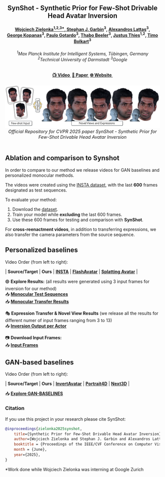 <h2 align="center"><b>SynShot - Synthetic Prior for Few-Shot Drivable Head Avatar Inversion</b></h2>

<h4 align="center"><b>
    <a href="https://zielon.github.io/">Wojciech Zielonka</span><sup>1,2,3*</sup>,
    <a href="http://stephangarbin.com/">Stephan J. Garbin</a><sup>3</sup>,</span>
    <a href="https://alexlattas.com/">Alexandros Lattas</a><sup>3</sup>,</span>
    <br>
    <a href="https://grgkopanas.github.io/">George Kopanas</a><sup>3</sup>,</span>
    <a href="https://www.paulogotardo.com/">Paulo Gotardo</a><sup>3</sup>,</span>
    <a href="https://thabobeeler.com/">Thabo Beeler</a><sup>3</sup>,</span>
    <a href="https://justusthies.github.io/">Justus Thies</a><sup>1,2</sup>,</span>
    <a href="https://sites.google.com/site/bolkartt/">Timo Bolkart</a><sup>3</sup></span>
</b></h4>

<h6 align="center">
    <sup>1</sup><i>Max Planck Institute for Intelligent Systems, Tübingen, Germany</i><br>
    <sup>2</sup><i>Technical University of Darmstadt  </i>
    <sup>3</sup><i>Google</i>
</h6>

<h4 align="center">
<a href="https://youtu.be/4KQQatkaSgc" target="_blank">📺 Video&nbsp</a>
<a href="https://arxiv.org/pdf/2501.06903" target="_blank">📄 Paper&nbsp</a>
<a href="https://zielon.github.io/synshot/" target="_blank">🌐 Website&nbsp</a>
</h4>

<div align="center"> 
<img src="documents/teaser.jpg">
<i style="font-size: 1.05em;">Official Repository for CVPR 2025 paper SynShot - Synthetic Prior for Few-Shot Drivable Head Avatar Inversion</i>
</div>
<br>

## Ablation and comparison to Synshot

In order to compare to our method we release videos for GAN baselines and personalized monocular methods.

The videos were created using the [INSTA dataset](https://drive.google.com/drive/folders/1LsVvr7PPwGlyK0qiTuDVUz4ihreHJgut?usp=sharing), with the last **600** frames designated as test sequences. 

To evaluate your method:
1. Download the [dataset](https://drive.google.com/drive/folders/1LsVvr7PPwGlyK0qiTuDVUz4ihreHJgut?usp=sharing).
2. Train your model while **excluding** the last 600 frames.
3. Use these 600 frames for testing and comparison with **SynShot**.

For **cross-reenactment videos**, in addition to transferring expressions, we also transfer the camera parameters from the source sequence.

## Personalized baselines

Video Order (from left to right):

| **Source/Target** | **Ours** | [**INSTA**](https://github.com/Zielon/INSTA) | [**FlashAvatar**](https://github.com/USTC3DV/FlashAvatar-code) | [**Splatting Avatar**](https://github.com/initialneil/SplattingAvatar) |

🟢 **Explore Results:**  (all results were generated using 3 input frames for inversion for our method) \
📥 **[Monocular Test Sequences](https://drive.google.com/drive/folders/19nBUhiS7thuW40-v1w5wzG_K88oebamX?usp=sharing)**  
📥 **[Monocular Transfer Results](https://drive.google.com/drive/folders/1mFwAJV730CpFA0fikhCXvFyy6p5Wkgga?usp=sharing)**  

🎭 **Expression Transfer & Novel View Results** (we release all the results for different numer of input frames ranging from 3 to 13) \
📥 **[Inversion Output per Actor](https://drive.google.com/drive/folders/1P6-tkigki1t1m5v7KiJylEgBwEBry5Fc?usp=sharing)**  

📷 **Download Input Frames:**  
📥 **[Input Frames](https://drive.google.com/drive/folders/1gJ_DRpCpZdpG4EV13dorCfsqQPTESkWQ?usp=sharing)**  

## GAN-based baselines

Video Order (from left to right):

| **Source/Target** | **Ours** | [**InvertAvatar**](https://github.com/XChenZ/invertAvatar) | [**Portrait4D**](https://github.com/YuDeng/Portrait-4D) | [**Next3D**](https://github.com/MrTornado24/Next3D) |

📥 **[Explore GAN-BASELINES](https://drive.google.com/drive/folders/1oDFcD6E9TcykPdqq7brl6e9MsCiH4yy1?usp=sharing)**


### Citation
If you use this project in your research please cite SynShot:
```bibtex
@inproceedings{zielonka2025synshot,
    title={Synthetic Prior for Few-Shot Drivable Head Avatar Inversion},
    author={Wojciech Zielonka and Stephan J. Garbin and Alexandros Lattas and George Kopanas and Paulo Gotardo and Thabo Beeler and Justus Thies and Timo Bolkart},
    booktitle = {Proceedings of the IEEE/CVF Conference on Computer Vision and Pattern Recognition (CVPR)},
    month = {June},
    year={2025},
}
```

*Work done while Wojciech Zielonka was interning at Google Zurich